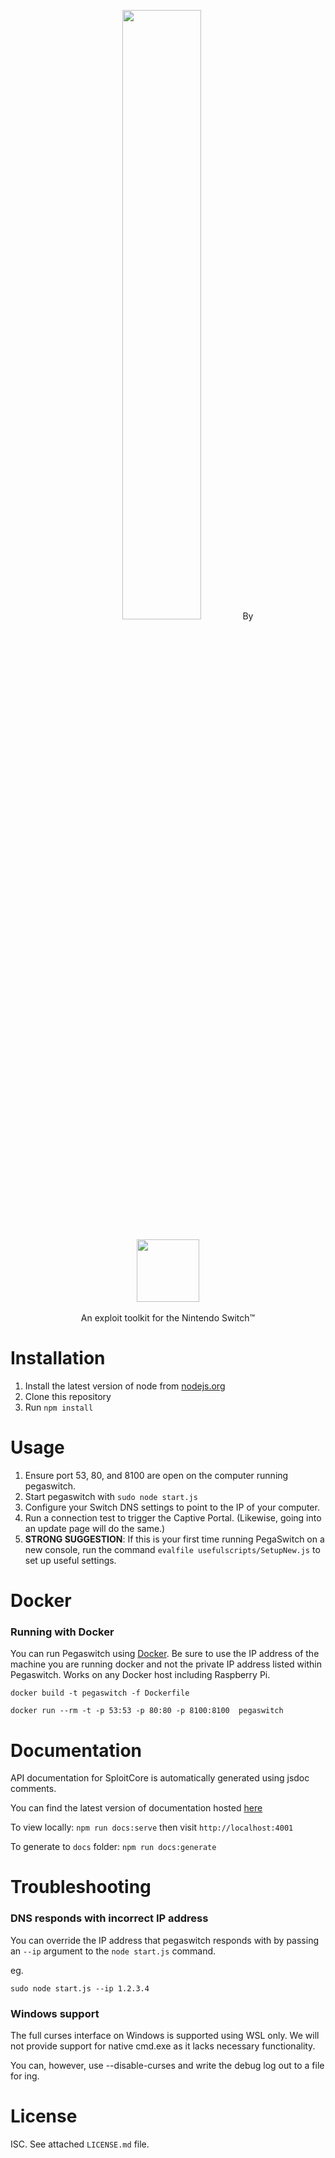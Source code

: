 <p align="center">
  <img style="width: 50%" src="https://i.imgur.com/bHjfC0Q.png">
  By
  <br/>
  <br/>
  <img style="width: 100px" src="https://i.imgur.com/w2u26sA.png">
  <br/>
  <br/>
  An exploit toolkit for the Nintendo Switch™
</p>

Installation
============

1. Install the latest version of node from [nodejs.org](https://nodejs.org)
2. Clone this repository
3. Run `npm install`

Usage
=====

1. Ensure port 53, 80, and 8100 are open on the computer running pegaswitch.
2. Start pegaswitch with `sudo node start.js`
3. Configure your Switch DNS settings to point to the IP of your computer.
4. Run a connection test to trigger the Captive Portal. (Likewise, going into an update page will do the same.)
5. **STRONG SUGGESTION**: If this is your first time running PegaSwitch on a new console, run the command `evalfile usefulscripts/SetupNew.js` to set up useful settings.

Docker
=====
### Running with Docker

You can run Pegaswitch using [Docker](https://docker.com). Be sure to use the IP address of the machine you are running docker and not the private IP address listed within Pegaswitch. Works on any Docker host including Raspberry Pi.
```
docker build -t pegaswitch -f Dockerfile

docker run --rm -t -p 53:53 -p 80:80 -p 8100:8100  pegaswitch
```

Documentation
=============

API documentation for SploitCore is automatically generated using jsdoc comments.

You can find the latest version of documentation hosted [here](https://reswitched.github.io/pegaswitch/)

To view locally: `npm run docs:serve` then visit `http://localhost:4001`

To generate to `docs` folder: `npm run docs:generate`

Troubleshooting
===============

### DNS responds with incorrect IP address

You can override the IP address that pegaswitch responds with by passing an `--ip` argument to the `node start.js` command.

eg.
```
sudo node start.js --ip 1.2.3.4
```

### Windows support

The full curses interface on Windows is supported using WSL only. We will not provide support for native cmd.exe as it lacks necessary functionality.

You can, however, use --disable-curses and write the debug log out to a file for ing.

License
=======

ISC. See attached `LICENSE.md` file.
